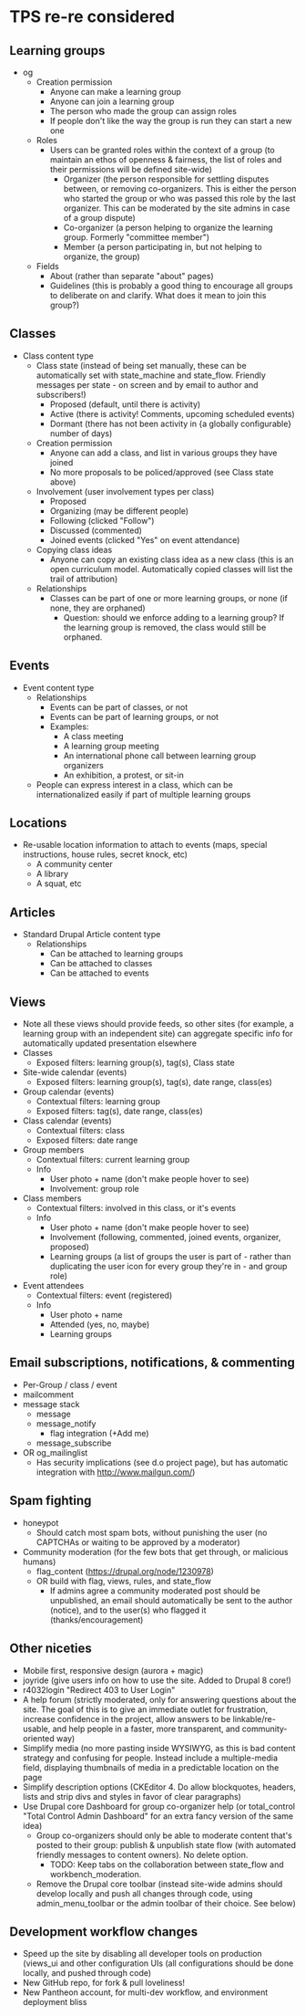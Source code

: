 # TPS re-re considered

## Learning groups
- og
    - Creation permission
        - Anyone can make a learning group
        - Anyone can join a learning group
        - The person who made the group can assign roles
        - If people don't like the way the group is run they can start a new one
    - Roles
        - Users can be granted roles within the context of a group (to maintain
          an ethos of openness & fairness, the list of roles and their
          permissions will be defined site-wide)
            - Organizer (the person responsible for settling disputes between,
              or removing co-organizers. This is either the person who started
              the group or who was passed this role by the last organizer. This
              can be moderated by the site admins in case of a group dispute)
            - Co-organizer (a person helping to organize the learning group.
              Formerly "committee member")
            - Member (a person participating in, but not helping to organize,
              the group)
    - Fields
        - About (rather than separate "about" pages)
        - Guidelines (this is probably a good thing to encourage all groups to
          deliberate on and clarify. What does it mean to join this group?)

## Classes
- Class content type
    - Class state (instead of being set manually, these can be automatically set
      with state_machine and state_flow. Friendly messages per state - on screen
      and by email to author and subscribers!)
        - Proposed (default, until there is activity)
        - Active (there is activity! Comments, upcoming scheduled events)
        - Dormant (there has not been activity in {a globally configurable}
          number of days)
    - Creation permission
        - Anyone can add a class, and list in various groups they have joined
        - No more proposals to be policed/approved (see Class state above)
    - Involvement (user involvement types per class)
        - Proposed
        - Organizing (may be different people)
        - Following (clicked "Follow")
        - Discussed (commented)
        - Joined events (clicked "Yes" on event attendance)
    - Copying class ideas
        - Anyone can copy an existing class idea as a new class (this is an open
          curriculum model. Automatically copied classes will list the trail of
          attribution)
    - Relationships
        - Classes can be part of one or more learning groups, or none (if none,
          they are orphaned)
            - Question: should we enforce adding to a learning
              group? If the learning group is removed, the class would still be
              orphaned.

## Events
- Event content type
    - Relationships
        - Events can be part of classes, or not
        - Events can be part of learning groups, or not
        - Examples:
            - A class meeting
            - A learning group meeting
            - An international phone call between learning group organizers
            - An exhibition, a protest, or sit-in
    - People can express interest in a class, which can be internationalized
      easily if part of multiple learning groups

## Locations
- Re-usable location information to attach to events (maps, special
  instructions, house rules, secret knock, etc)
    - A community center
    - A library
    - A squat, etc

## Articles
- Standard Drupal Article content type
    - Relationships
        - Can be attached to learning groups
        - Can be attached to classes
        - Can be attached to events

## Views
- Note all these views should provide feeds, so other sites (for example, a
  learning group with an independent site) can aggregate specific info for
  automatically updated presentation elsewhere
- Classes
    - Exposed filters: learning group(s), tag(s), Class state
- Site-wide calendar (events)
    - Exposed filters: learning group(s), tag(s), date range, class(es)
- Group calendar (events)
    - Contextual filters: learning group
    - Exposed filters: tag(s), date range, class(es)
- Class calendar (events)
    - Contextual filters: class
    - Exposed filters: date range
- Group members
    - Contextual filters: current learning group
    - Info
        - User photo + name (don't make people hover to see)
        - Involvement: group role
- Class members
    - Contextual filters: involved in this class, or it's events
    - Info
        - User photo + name (don't make people hover to see)
        - Involvement (following, commented, joined events, organizer, proposed)
        - Learning groups (a list of groups the user is part of - rather than
          duplicating the user icon for every group they're in - and group role)
- Event attendees
    - Contextual filters: event (registered)
    - Info
        - User photo + name
        - Attended (yes, no, maybe)
        - Learning groups

## Email subscriptions, notifications, & commenting
- Per-Group / class / event
- mailcomment
- message stack
    - message
    - message_notify
        - flag integration (+Add me)
    - message_subscribe
- OR og_mailinglist
    - Has security implications (see d.o project page), but has automatic
      integration with http://www.mailgun.com/)

## Spam fighting
- honeypot
    - Should catch most spam bots, without punishing the user (no CAPTCHAs or
      waiting to be approved by a moderator)
- Community moderation (for the few bots that get through, or malicious humans)
    - flag_content (https://drupal.org/node/1230978)
    - OR build with flag, views, rules, and state_flow
        - If admins agree a community moderated post should be unpublished, an
          email should automatically be sent to the author (notice), and to the
          user(s) who flagged it (thanks/encouragement)

## Other niceties
- Mobile first, responsive design (aurora + magic)
- joyride (give users info on how to use the site. Added to Drupal 8 core!)
- r4032login "Redirect 403 to User Login"
- A help forum (strictly moderated, only for answering questions about the site.
  The goal of this is to give an immediate outlet for frustration, increase
  confidence in the project, allow answers to be linkable/re-usable, and
  help people in a faster, more transparent, and community-oriented way)
- Simplify media (no more pasting inside WYSIWYG, as this is bad content
  strategy and confusing for people. Instead include a multiple-media field,
  displaying thumbnails of media in a predictable location on the page
- Simplify description options (CKEditor 4. Do allow blockquotes, headers, lists
  and strip divs and styles in favor of clear paragraphs)
- Use Drupal core Dashboard for group co-organizer help (or total_control "Total
  Control Admin Dashboard" for an extra fancy version of the same idea)
    - Group co-organizers should only be able to moderate content that's
      posted to their group: publish & unpublish state flow (with automated
      friendly messages to content owners). No delete option.
        - TODO: Keep tabs on the collaboration between state_flow and
          workbench_moderation.
    - Remove the Drupal core toolbar (instead site-wide admins should develop
      locally and push all changes through code, using admin_menu_toolbar or the
      admin toolbar of their choice. See below)

## Development workflow changes
- Speed up the site by disabling all developer tools on production (views_ui
  and other configuration UIs (all configurations should be done locally, and
  pushed through code)
- New GitHub repo, for fork & pull loveliness!
- New Pantheon account, for multi-dev workflow, and environment deployment bliss
